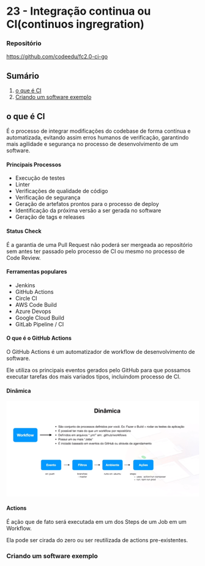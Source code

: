 # 23 - Integração continua ou CI(continuos ingregration)

### Repositório

https://github.com/codeedu/fc2.0-ci-go

## Sumário

1. [o que é CI](#o-que-é-ci)
2. [Criando um software exemplo](#criando-um-software-exemplo)

## o que é CI

É o processo de integrar modificações do codebase de forma contínua e automatizada, evitando assim erros humanos de verificação, garantindo mais agilidade e segurança no processo de desenvolvimento de um software.

#### Principais Processos

- Execução de testes
- Linter
- Verificações de qualidade de código
- Verificação de segurança
- Geração de artefatos prontos para o processo de deploy
- Identificação da próxima versão a ser gerada no software
- Geração de tags e releases

#### Status Check

É a garantia de uma Pull Request não poderá ser mergeada ao repositório sem antes ter passado pelo processo de CI ou mesmo no processo de Code Review.

#### Ferramentas populares

- Jenkins
- GitHub Actions
- Circle CI
- AWS Code Build
- Azure Devops
- Google Cloud Build
- GitLab Pipeline / CI

#### O que é o GitHub Actions

O GitHub Actions é um automatizador de workflow de desenvolvimento de software.

Ele utiliza os principais eventos gerados pelo GitHub para que possamos executar tarefas dos mais variados tipos, incluindom processo de CI.

#### Dinâmica

<img src="./public/images/dinamica.png" width="1000">

#### Actions

É ação que de fato será executada em um dos Steps de um Job em um Workflow.

Ela pode ser cirada do zero ou ser reutilizada de actions pre-existentes.

### Criando um software exemplo